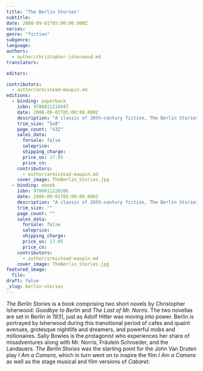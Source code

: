 ```yaml
---
title: "The Berlin Stories"
subtitle:
date: 2008-09-01T05:00:00.000Z
series:
genre: "fiction"
subgenre:
language:
authors:
  - author/christopher-isherwood.md
translators:

editors:

contributors:
  - author/armistead-maupin.md
editions:
  - binding: paperback
    isbn: 9780811218047
    date: 2008-09-01T05:00:00.000Z
    description: "A classic of 20th-century fiction, The Berlin Stories inspired the Broadway musical and Oscar-winning film Cabaret. "
    trim_size: "5x8"
    page_count: "432"
    sales_data:
      forsale: false
      saleprice:
      shipping_charge:
      price_us: 17.95
      price_cn:
    contributors:
      - author/armistead-maupin.md
    cover_image: TheBerlin_Stories.jpg
  - binding: ebook
    isbn: 9780811220286
    date: 2008-09-01T05:00:00.000Z
    description: "A classic of 20th-century fiction, The Berlin Stories inspired the Broadway musical and Oscar-winning film Cabaret. "
    trim_size: ""
    page_count: ""
    sales_data:
      forsale: false
      saleprice:
      shipping_charge:
      price_us: 17.95
      price_cn:
    contributors:
      - author/armistead-maupin.md
    cover_image: TheBerlin_Stories.jpg
featured_image:
  file:
draft: false
_slug: berlin-stories
---
```


_The Berlin Stories_ is a book comprising two short novels by Christopher Isherwood: _Goodbye to Berlin_ and _The Last of Mr. Norris_. The two novellas are set in Berlin in 1931, just as Adolf Hitler was moving into power. Berlin is portrayed by Isherwood during this transitional period of cafes and quaint avenues, grotesque nightlife and dreamers, and powerful mobs and millionaires. Sally Bowles is the protagonist who experiences her share of misadventures along with Mr. Norris, Fräulein Schroeder, and the Landauers. _The Berlin Stories_ was the starting point for the John Van Druten play _I Am a Camera_, which in turn went on to inspire the film _I Am a Camera_ as well as the stage musical and film versions of _Cabaret_.

